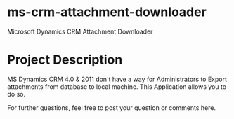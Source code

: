 # ms-crm-attachment-downloader
Microsoft Dynamics CRM Attachment Downloader

# Project Description
MS Dynamics CRM 4.0 & 2011 don't have a way for Administrators to Export attachments from database to local machine. This Application allows you to do so.

For further questions, feel free to post your question or comments here.
